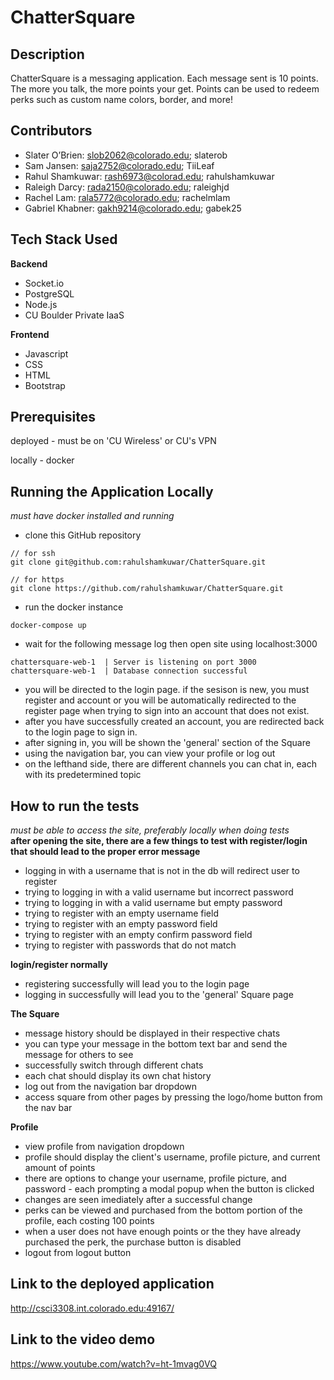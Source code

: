 # ChatterSquare

##  Description
ChatterSquare is a messaging application. Each message sent is 10 points. The more you talk, the more points your get. Points can be used to redeem perks such as custom name colors, border, and more!

## Contributors
- Slater O’Brien: slob2062@colorado.edu; slaterob
- Sam Jansen: saja2752@colorado.edu; TiiLeaf
- Rahul Shamkuwar: rash6973@colorad.edu; rahulshamkuwar
- Raleigh Darcy: rada2150@colorado.edu; raleighjd
- Rachel Lam: rala5772@colorado.edu; rachelmlam
- Gabriel Khabner: gakh9214@colorado.edu; gabek25

## Tech Stack Used
**Backend**
- Socket.io
- PostgreSQL
- Node.js
- CU Boulder Private IaaS

**Frontend**
- Javascript
- CSS
- HTML
- Bootstrap

## Prerequisites
deployed - must be on 'CU Wireless' or CU's VPN

locally - docker

## Running the Application Locally
*must have docker installed and running*
- clone this GitHub repository
```
// for ssh
git clone git@github.com:rahulshamkuwar/ChatterSquare.git

// for https
git clone https://github.com/rahulshamkuwar/ChatterSquare.git
```
- run the docker instance
```
docker-compose up
```
- wait for the following message log then open site using localhost:3000
```
chattersquare-web-1  | Server is listening on port 3000
chattersquare-web-1  | Database connection successful
```
- you will be directed to the login page. if the sesison is new, you must register and account or you will be automatically redirected to the register page when trying to sign into an account that does not exist. 
- after you have successfully created an account, you are redirected back to the login page to sign in.
- after signing in, you will be shown the 'general' section of the Square
- using the navigation bar, you can view your profile or log out
- on the lefthand side, there are different channels you can chat in, each with its predetermined topic

## How to run the tests
*must be able to access the site, preferably locally when doing tests*  
**after opening the site, there are a few things to test with register/login that should lead to the proper error message**
- logging in with a username that is not in the db will redirect user to register
- trying to logging in with a valid username but incorrect password
- trying to logging in with a valid username but empty password
- trying to register with an empty username field
- trying to register with an empty password field
- trying to register with an empty confirm password field
- trying to register with passwords that do not match

**login/register normally**
- registering successfully will lead you to the login page
- logging in successfully will lead you to the 'general' Square page  

**The Square**
- message history should be displayed in their respective chats
- you can type your message in the bottom text bar and send the message for others to see
- successfully switch through different chats
- each chat should display its own chat history
- log out from the navigation bar dropdown
- access square from other pages by pressing the logo/home button from the nav bar  

**Profile**
- view profile from navigation dropdown
- profile should display the client's username, profile picture, and current amount of points
- there are options to change your username, profile picture, and password - each prompting a modal popup when the button is clicked
- changes are seen imediately after a successful change
- perks can be viewed and purchased from the bottom portion of the profile, each costing 100 points
- when a user does not have enough points or the they have already purchased the perk, the purchase button is disabled
- logout from logout button

## Link to the deployed application
http://csci3308.int.colorado.edu:49167/

## Link to the video demo
https://www.youtube.com/watch?v=ht-1mvag0VQ
